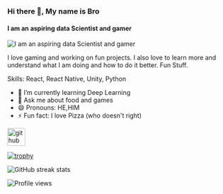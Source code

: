 ### Hi there 👋, My name is Bro
#### I am an aspiring data Scientist and gamer
![I am an aspiring data Scientist and gamer](https://arturssmirnovs.github.io/github-profile-readme-generator/images/banner.png)

I love gaming and working on fun projects. I also love to learn more and understand what I am doing and how to do it better. Fun Stuff.

Skills: React, React Native, Unity, Python

- 🌱 I’m currently learning Deep Learning 
- 💬 Ask me about food and games 
- 😄 Pronouns: HE,HIM 
- ⚡ Fun fact: I love Pizza (who doesn't right) 


[<img src='https://cdn.jsdelivr.net/npm/simple-icons@3.0.1/icons/github.svg' alt='github' height='40'>](https://github.com/gitgud5)  

[![trophy](https://github-profile-trophy.vercel.app/?username=gitgud5)](https://github.com/ryo-ma/github-profile-trophy)

![GitHub streak stats](https://github-readme-streak-stats.herokuapp.com/?user=gitgud5)  

![Profile views](https://gpvc.arturio.dev/gitgud5)


<!--
**gitgud5/gitgud5** is a ✨ _special_ ✨ repository because its `README.md` (this file) appears on your GitHub profile.

Here are some ideas to get you started:

- 🔭 I’m currently working on ...
- 🌱 I’m currently learning ...
- 👯 I’m looking to collaborate on ...
- 🤔 I’m looking for help with ...
- 💬 Ask me about ...
- 📫 How to reach me: ...
- 😄 Pronouns: ...
- ⚡ Fun fact: ...
-->
